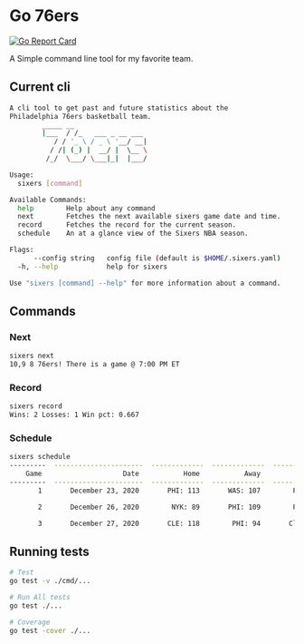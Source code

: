 # Go 76ers

[![Go Report Card](https://goreportcard.com/badge/grahamplata/sixers)](https://goreportcard.com/report/grahamplata/sixers)

A Simple command line tool for my favorite team.

## Current cli

```bash
A cli tool to get past and future statistics about the
Philadelphia 76ers basketball team.
        _____ __
        |___  / /_   ___ _ __ ___
           / / '_ \ / _ \ '__/ __|
          / /| (_) |  __/ |  \__ \
         /_/  \___/ \___|_|  |___/

Usage:
  sixers [command]

Available Commands:
  help        Help about any command
  next        Fetches the next available sixers game date and time.
  record      Fetches the record for the current season.
  schedule    An at a glance view of the Sixers NBA season.

Flags:
      --config string   config file (default is $HOME/.sixers.yaml)
  -h, --help            help for sixers

Use "sixers [command] --help" for more information about a command.
```

## Commands

### Next

```bash
sixers next
10,9 8 76ers! There is a game @ 7:00 PM ET
```

### Record

```bash
sixers record
Wins: 2 Losses: 1 Win pct: 0.667
```

### Schedule

```bash
sixers schedule
---------  ----------------------  -------------  -------------  ------------------------
    Game                    Date           Home           Away                    Winner
---------  ----------------------  -------------  -------------  ------------------------
       1       December 23, 2020       PHI: 113       WAS: 107        Philadelphia 76ers

       2       December 26, 2020        NYK: 89       PHI: 109        Philadelphia 76ers

       3       December 27, 2020       CLE: 118        PHI: 94       Cleveland Cavaliers
```

## Running tests

```bash
# Test
go test -v ./cmd/...

# Run All tests
go test ./...

# Coverage
go test -cover ./...
```
